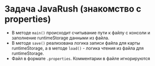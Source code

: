 # Задача JavaRush (знакомство с properties)
* В методе `main()` происходит считывание пути к файлу с консоли и заполнение runtimeStorage данными из файла.
*  В методе `save()` реализована логика записи файла для карты runtimeStorage, а в методе `load()` - логика чтения из файла для
  runtimeStorage.
* Файл в формате `.properties`. Комментарии в файле игнорируются